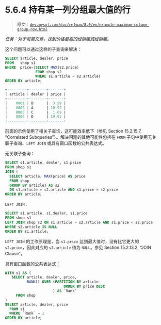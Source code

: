 # 5.6.4 持有某一列分组最大值的行

> 原文：[`dev.mysql.com/doc/refman/8.0/en/example-maximum-column-group-row.html`](https://dev.mysql.com/doc/refman/8.0/en/example-maximum-column-group-row.html)

*任务：对于每篇文章，找到价格最高的经销商或经销商。*

这个问题可以通过这样的子查询来解决：

```sql
SELECT article, dealer, price
FROM   shop s1
WHERE  price=(SELECT MAX(s2.price)
              FROM shop s2
              WHERE s1.article = s2.article)
ORDER BY article;

+---------+--------+-------+
| article | dealer | price |
+---------+--------+-------+
|    0001 | B      |  3.99 |
|    0002 | A      | 10.99 |
|    0003 | C      |  1.69 |
|    0004 | D      | 19.95 |
+---------+--------+-------+
```

前面的示例使用了相关子查询，这可能效率低下（参见 Section 15.2.15.7, “Correlated Subqueries”）。解决问题的其他可能性包括在 `FROM` 子句中使用无关联子查询、`LEFT JOIN` 或具有窗口函数的公共表达式。

无关联子查询：

```sql
SELECT s1.article, dealer, s1.price
FROM shop s1
JOIN (
  SELECT article, MAX(price) AS price
  FROM shop
  GROUP BY article) AS s2
  ON s1.article = s2.article AND s1.price = s2.price
ORDER BY article;
```

`LEFT JOIN`：

```sql
SELECT s1.article, s1.dealer, s1.price
FROM shop s1
LEFT JOIN shop s2 ON s1.article = s2.article AND s1.price < s2.price
WHERE s2.article IS NULL
ORDER BY s1.article;
```

`LEFT JOIN` 的工作原理是，当 `s1.price` 达到最大值时，没有比它更大的 `s2.price`，因此对应的 `s2.article` 值为 `NULL`。参见 Section 15.2.13.2, “JOIN Clause”。

具有窗口函数的公共表达式：

```sql
WITH s1 AS (
   SELECT article, dealer, price,
          RANK() OVER (PARTITION BY article
                           ORDER BY price DESC
                      ) AS `Rank`
     FROM shop
)
SELECT article, dealer, price
  FROM s1
  WHERE `Rank` = 1
ORDER BY article;
```
